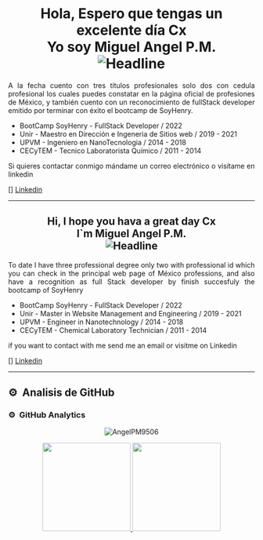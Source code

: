 <a name="readme-top"></a>
<!--img src="https://github.com/1999AZZAR/1999AZZAR/blob/main/resources/img/grid-snake.svg" alt="snake"/-->
<h1 align="center"> Hola, Espero que tengas un excelente día Cx <br/> 
  Yo soy Miguel Angel P.M. 
  <div align=center>
    <img src="https://readme-typing-svg.herokuapp.com?color=%2339486C&size=32&center=true&vCenter=true&width=600&height=50&lines=FullStak-Developer;Back-End-Developer;Engineer-in-Nanotechnology;Master-in-Website;Chemical-Laboratory-Technician" alt="Headline" />
  </div>
</h1>

<p align="justify">
  A la fecha cuento con tres títulos profesionales solo dos con cedula profesional los cuales puedes constatar en la página oficial de profesiones de México, y también cuento con un reconocimiento de fullStack developer emitido por terminar con éxito el bootcamp de SoyHenry.
</p>

  - BootCamp SoyHenry - FullStack Developer / 2022
  - Unir - Maestro en Dirección e Ingeneria de Sitios web / 2019 - 2021
  - UPVM - Ingeniero en NanoTecnologia / 2014 - 2018
  - CECyTEM - Tecnico Laboratorista Químico / 2011 - 2014


<p align="justify">
  Si quieres contactar conmigo mándame un correo electrónico o visítame en linkedin
</p>

 [] [Linkedin](https://www.linkedin.com/in/miguel-angel-p-1404a4120/)
 

<hr/>

<h2 align="center"> Hi, I hope you hava a great day Cx <br/> 
  I`m Miguel Angel P.M. 
  <div align=center>
      <img src="https://readme-typing-svg.herokuapp.com?color=%2339486C&size=32&center=true&vCenter=true&width=600&height=50&lines=FullStak-Developer;Back-End-Developer;Engineer-in-Nanotechnology;Master-in-Website;Chemical-Laboratory-Technician" alt="Headline" />
    </div>
</h2>

<p align="justify">
To date I have three professional degree only two with professional id which you can check in the principal web page of México professions, and also have a recognition as full Stack developer by finish succesfuly  the bootcamp of SoyHenry 
</p>

  - BootCamp SoyHenry - FullStack Developer / 2022
  - Unir - Master in Website Management and Engineering / 2019 - 2021
  - UPVM - Engineer in Nanotechnology / 2014 - 2018
  - CECyTEM - Chemical Laboratory Technician / 2011 - 2014

<p align="justify">
  if you want to contact with me send me an email or visitme on Linkedin 
</p>

 [] [Linkedin](https://www.linkedin.com/in/miguel-angel-p-1404a4120/)

<hr/>

## ⚙️ &nbsp;Analisis de GitHub
### ⚙️ &nbsp;GitHub Analytics

<p align="center">
    <img src="https://github-readme-streak-stats.herokuapp.com/?user=AngelPM9506&theme=merko&date_format=M%20j%5B%2C%20Y%5D" alt="AngelPM9506" />
</p>
<p align="center">
  <a href="https://github.com/AngelPM9506&">
    <img height="180em" src="https://github-readme-stats-eight-theta.vercel.app/api?username=AngelPM9506&show_icons=true&theme=merko&include_all_commits=true&count_private=true"/>
    <img height="180em" src="https://github-readme-stats-eight-theta.vercel.app/api/top-langs/?username=AngelPM9506&layout=compact&langs_count=8&theme=merko"/>
  </a>
</p>